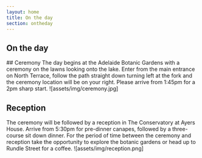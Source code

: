 ```yaml
---
layout: home
title: On the day
section: ontheday
---
```

<div class="col-lg-12 text-center">
	<h2 class="section-heading text-uppercase">On the day</h2>
</div>
## Ceremony
The day begins at the Adelaide Botanic Gardens with a ceremony on the lawns looking onto the lake. Enter from the main entrance on North Terrace, follow the path straight down turning left at the fork and the ceremony location will be on your right. Please arrive from 1:45pm for a 2pm sharp start.
 ![assets/img/ceremony.jpg]

## Reception

The ceremony will be followed by a reception in The Conservatory at Ayers House. Arrive from 5:30pm for pre-dinner canapes, followed by a three-course sit down dinner. For the period of time between the ceremony and reception take the opportunity to explore the botanic gardens or head up to Rundle Street for a coffee.
![assets/img/reception.png]
